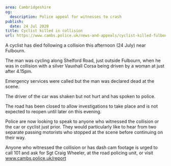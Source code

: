 ```yaml
area: Cambridgeshire
og:
  description: Police appeal for witnesses to crash
publish:
  date: 24 Jul 2020
title: Cyclist killed in collision
url: https://www.cambs.police.uk/news-and-appeals/cyclist-killed-fulbourn
```

A cyclist has died following a collision this afternoon (24 July) near Fulbourn.

The man was cycling along Shelford Road, just outside Fulbourn, when he was in collision with a silver Vauxhall Corsa being driven by a woman at just after 4.15pm.

Emergency services were called but the man was declared dead at the scene.

The driver of the car was shaken but not hurt and has spoken to police.

The road has been closed to allow investigations to take place and is not expected to reopen until later on this evening.

Police are now looking to speak to anyone who witnessed the collision or the car or cyclist just prior. They would particularly like to hear from two separate passing motorists who stopped at the scene before continuing on their way.

Anyone who witnessed the collision or has dash cam footage is urged to call 101 and ask for Sgt Craig Wheeler, at the road policing unit, or visit www.cambs.police.uk/report
